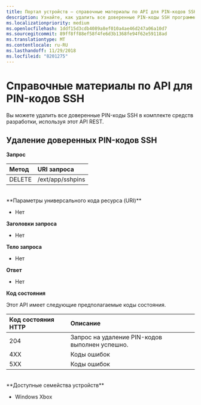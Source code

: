 ```yaml
---
title: Портал устройств — справочные материалы по API для PIN-кодов SSH
description: Узнайте, как удалить все доверенные PIN-коды SSH программными средствами.
ms.localizationpriority: medium
ms.openlocfilehash: 1ddf15d3cdb4089a8ef010a4ae46d247a06a10d7
ms.sourcegitcommit: 89ff8ff88ef58f4fe6d3b1368fe94f62e59118ad
ms.translationtype: MT
ms.contentlocale: ru-RU
ms.lasthandoff: 11/29/2018
ms.locfileid: "8201275"
---
```

# <a name="ssh-pins-api-reference"></a>Справочные материалы по API для PIN-кодов SSH
Вы можете удалить все доверенные PIN-коды SSH в комплекте средств разработки, используя этот API REST.

## <a name="remove-trusted-ssh-pins"></a>Удаление доверенных PIN-кодов SSH

**Запрос**

Метод      | URI запроса
:------     | :-----
DELETE | /ext/app/sshpins
<br />
**Параметры универсального кода ресурса (URI)**

- Нет

**Заголовки запроса**

- Нет

**Тело запроса**   

- Нет

**Ответ**   

- Нет 

**Код состояния**

Этот API имеет следующие предполагаемые коды состояния.

Код состояния HTTP      | Описание
:------     | :-----
204 | Запрос на удаление PIN-кодов выполнен успешно.
4XX | Коды ошибок
5XX | Коды ошибок

<br />
**Доступные семейства устройств**

* Windows Xbox

